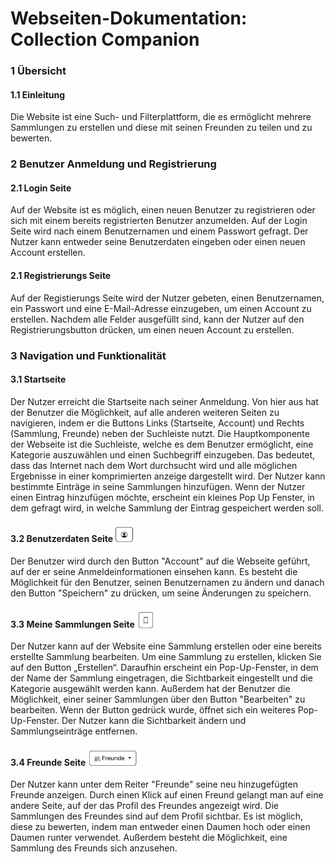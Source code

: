 # Webseiten-Dokumentation: Collection Companion

### 1 Übersicht
#### 1.1 Einleitung
Die Website ist eine Such- und Filterplattform, die es ermöglicht mehrere Sammlungen zu erstellen und diese mit seinen Freunden zu teilen und zu bewerten. 

### 2 Benutzer Anmeldung und Registrierung
#### 2.1 Login Seite
Auf der Website ist es möglich, einen neuen Benutzer zu registrieren oder sich mit einem bereits registrierten Benutzer anzumelden. Auf der Login Seite wird nach einem Benutzernamen und einem Passwort gefragt. Der Nutzer kann entweder seine Benutzerdaten eingeben oder einen neuen Account erstellen. 

#### 2.1 Registrierungs Seite
Auf der Registierungs Seite wird der Nutzer gebeten, einen Benutzernamen, ein Passwort und eine E-Mail-Adresse einzugeben, um einen Account zu erstellen. Nachdem alle Felder ausgefüllt sind, kann der Nutzer auf den Registrierungsbutton drücken, um einen neuen Account zu erstellen.

### 3 Navigation und Funktionalität
#### 3.1 Startseite
Der Nutzer erreicht die Startseite nach seiner Anmeldung. Von hier aus hat der Benutzer die Möglichkeit, auf alle anderen weiteren Seiten zu navigieren, indem er die Buttons Links (Startseite, Account) und Rechts (Sammlung, Freunde) neben der Suchleiste nutzt. Die Hauptkomponente der Webseite ist die Suchleiste, welche es dem Benutzer ermöglicht, eine Kategorie auszuwählen und einen Suchbegriff einzugeben. Das bedeutet, dass das Internet nach dem Wort durchsucht wird und alle möglichen Ergebnisse in einer komprimierten anzeige dargestellt wird. Der Nutzer kann bestimmte Einträge in seine Sammlungen hinzufügen. Wenn der Nutzer einen Eintrag hinzufügen möchte, erscheint ein kleines Pop Up Fenster, in dem gefragt wird, in welche Sammlung der Eintrag gespeichert werden soll. 

#### 3.2 Benutzerdaten Seite <img src ="account.png" width="30px" height="30px" style="vertical-align: bottom;"> 
Der Benutzer wird durch den Button "Account" auf die Webseite geführt, auf der er seine Anmeldeinformationen einsehen kann. Es besteht die Möglichkeit für den Benutzer, seinen Benutzernamen zu ändern und danach den Button "Speichern" zu drücken, um seine Änderungen zu speichern.

#### 3.3 Meine Sammlungen Seite <img src ="collection.png" width="30px" height="30px" style="vertical-align: bottom;">
Der Nutzer kann auf der Website eine Sammlung erstellen oder eine bereits erstellte Sammlung bearbeiten. Um eine Sammlung zu erstellen, klicken Sie auf den Button „Erstellen“. Daraufhin erscheint ein Pop-Up-Fenster, in dem der Name der Sammlung eingetragen, die Sichtbarkeit eingestellt und die Kategorie ausgewählt werden kann. Außerdem hat der Benutzer die Möglichkeit, einer seiner Sammlungen über den Button "Bearbeiten" zu bearbeiten. Wenn der Button gedrück wurde, öffnet sich ein weiteres Pop-Up-Fenster. Der Nutzer kann die Sichtbarkeit ändern und Sammlungseinträge entfernen.

#### 3.4 Freunde Seite <img src ="friends.png" width="80px" height="30px" style="vertical-align: bottom;">
Der Nutzer kann unter dem Reiter "Freunde" seine neu hinzugefügten Freunde anzeigen. Durch einen Klick auf einen Freund gelangt man auf eine andere Seite, auf der das Profil des Freundes angezeigt wird. Die Sammlungen des Freundes sind auf dem Profil sichtbar. Es ist möglich, diese zu bewerten, indem man entweder einen Daumen hoch oder einen Daumen runter verwendet. Außerdem besteht die Möglichkeit, eine Sammlung des Freunds sich anzusehen.